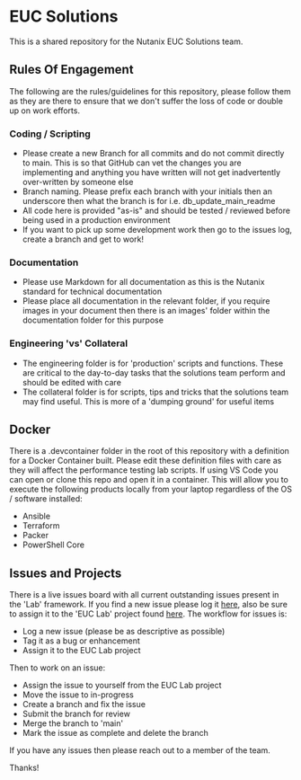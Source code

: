 
# EUC Solutions

This is a shared repository for the Nutanix EUC Solutions team. 

## Rules Of Engagement

The following are the rules/guidelines for this repository, please follow them as they are there to ensure that we don't suffer the loss of code or double up on work efforts.

### Coding / Scripting
- Please create a new Branch for all commits and do not commit directly to main. This is so that GitHub can vet the changes you are implementing and anything you have written will not get inadvertently over-written by someone else
- Branch naming. Please prefix each branch with your initials then an underscore then what the branch is for i.e. db_update_main_readme
- All code here is provided "as-is" and should be tested / reviewed before being used in a production environment
- If you want to pick up some development work then go to the issues log, create a branch and get to work!

### Documentation
- Please use Markdown for all documentation as this is the Nutanix standard for technical documentation
- Please place all documentation in the relevant folder, if you require images in your document then there is an images' folder within the documentation folder for this purpose

### Engineering 'vs' Collateral
- The engineering folder is for 'production' scripts and functions. These are critical to the day-to-day tasks that the solutions team perform and should be edited with care
- The collateral folder is for scripts, tips and tricks that the solutions team may find useful. This is more of a 'dumping ground' for useful items

## Docker

There is a .devcontainer folder in the root of this repository with a definition for a Docker Container built. Please edit these definition files with care as they will affect the performance testing lab scripts. If using VS Code you can open or clone this repo and open it in a container. This will allow you to execute the following products locally from your laptop regardless of the OS / software installed:

- Ansible
- Terraform
- Packer
- PowerShell Core

## Issues and Projects

There is a live issues board with all current outstanding issues present in the 'Lab' framework.  If you find a new issue please log it [here](https://github.com/nutanix-enterprise/solutions-euc/issues), also be sure to assign it to the 'EUC Lab' project found [here](https://github.com/orgs/nutanix-enterprise/projects/3). The workflow for issues is:

- Log a new issue (please be as descriptive as possible)
- Tag it as a bug or enhancement
- Assign it to the EUC Lab project

Then to work on an issue:

- Assign the issue to yourself from the EUC Lab project
- Move the issue to in-progress
- Create a branch and fix the issue
- Submit the branch for review
- Merge the branch to 'main'
- Mark the issue as complete and delete the branch


If you have any issues then please reach out to a member of the team.

Thanks!